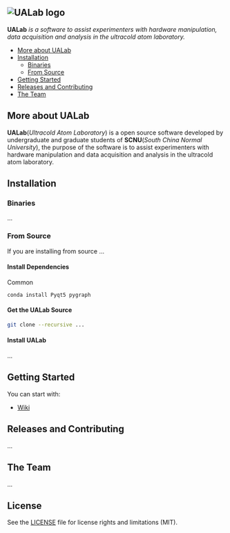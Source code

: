 ![UALab logo](https://github.com/LingFengZhang24/lab_gui/blob/master/UALab.png)
--------------------------------------------------------------------------------

**UALab** *is a software to assist experimenters with hardware manipulation, data acquisition and analysis in the ultracold atom laboratory.*

- [More about UALab](#more-about-UALab)
- [Installation](#installation)
  - [Binaries](#binaries)
  - [From Source](#from-source)
- [Getting Started](#getting-started)
- [Releases and Contributing](#releases-and-contributing)
- [The Team](#the-team)

## More about UALab
**UALab**(*Ultracold Atom Laboratory*) is a open source software developed by undergraduate and graduate students of **SCNU**(*South China Normal University*), the purpose of the software is to assist experimenters with hardware manipulation and data acquisition and analysis in the ultracold atom laboratory.

## Installation

### Binaries
...
### From Source

If you are installing from source ...
#### Install Dependencies

Common
```
conda install Pyqt5 pygraph
```


#### Get the UALab Source
```bash
git clone --recursive ...

```

#### Install UALab
...




## Getting Started

You can start with:
- [Wiki](https://github.com/LingFengZhang24/lab_gui/wiki)


## Releases and Contributing
...

## The Team
...

## License
See the [LICENSE](https://github.com/LingFengZhang24/lab_gui/blob/master/LICENSE) file for license rights and limitations (MIT).

